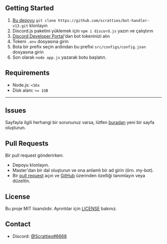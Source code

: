 ## Getting Started
1. [Bu depoyu](https://github.com/scratties/bot-handler-v13) `git clone https://github.com/scratties/bot-handler-v13.git` klonlayın
2. Discord.js paketini yüklemek için `npm i discord.js` yazın ve çalıştırın
3. [Discord Developer Portal](https://discord.com/developers/applications)'dan bot tokeninizi alın
4. Tokeni `.env` dosyasına girin
5. Bota bir prefix seçin ardından bu prefixi `src/configs/config.json` dosyasına girin
6. Son olarak `node app.js` yazarak botu başlatın.

## Requirements
 - Node.js: `<16x`
 - Disk alanı: `>= 1GB`

---

## Issues
Sayfayla ilgili herhangi bir sorununuz varsa, lütfen [buradan](https://github.com/scratties/bot-handler-v13/issues) yeni bir sayfa oluşturun.

## Pull Requests
Bir pull request gönderirken:
- Depoyu klonlayın.
- Master'dan bir dal oluşturun ve ona anlamlı bir ad girin (örn. my-bot).
- Bir [pull request](https://github.com/scratties/bot-handler-v13/pulls) açın ve [GitHub](https://github.com) üzerinden özelliği tanımlayın veya düzeltin.

## License
Bu proje MIT lisanslıdır. Ayrıntılar için [LICENSE](https://github.com/scratties/bot-handler-v13/blob/main/LICENSE) bakınız.

## Contact
- Discord: [@Scratties#6668](https://discord.com/users/569827930440466432)
